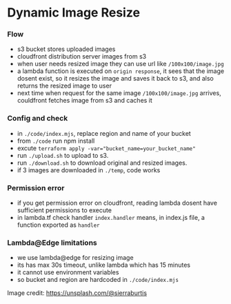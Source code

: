 # Dynamic Image Resize

### Flow
- s3 bucket stores uploaded images
- cloudfront distribution server images from s3
- when user needs resized image they can use url like `/100x100/image.jpg`
- a lambda function is executed on `origin response`, it sees that the image dosent exist, so it resizes the image and saves it back to s3, and also returns the resized image to user
- next time when request for the same image `/100x100/image.jpg` arrives, couldfront fetches image from s3 and caches it

### Config and check
- in `./code/index.mjs`, replace region and name of your bucket
- from `./code` run npm install
- excute `terraform apply -var="bucket_name=your_bucket_name"`
- run `./upload.sh` to upload to s3.
- run `./download.sh` to download original and resized images.
- if 3 images are downloaded in `./temp`, code works

### Permission error
- if you get permission error on cloudfront, reading lambda dosent have sufficient permissions to execute
- in lambda.tf check handler `index.handler` means, in index.js file, a function exported as `handler`

### Lambda@Edge limitations
- we use lambda@edge for resizing image
- its has max 30s timeout, unlike lambda which has 15 minutes
- it cannot use environment variables
- so bucket and region are hardcoded in `./code/index.mjs`

Image credit:
https://unsplash.com/@sierraburtis